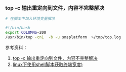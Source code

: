 ### top -c 输出重定向到文件，内容不完整解决

```bash
# 在脚本中加入环境变量解决

#!/bin/bash
export COLUMNS=200
/usr/bin/top -cn1  -b -u smsplatform  >/tmp/top.log
```

参考资料：
1. [top -c 输出重定向到文件，内容不完整解决](https://blog.csdn.net/weixin_42123737/article/details/104677552)
2. [linux下使用shell脚本获取终端宽度)](https://www.cnblogs.com/sgdream/p/9932766.html)

